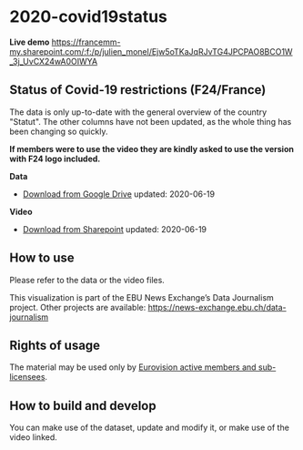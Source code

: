 # 2020-covid19status

**Live demo** https://francemm-my.sharepoint.com/:f:/p/julien_monel/Ejw5oTKaJqRJvTG4JPCPAO8BCO1W_3j_UvCX24wA0OIWYA

## Status of Covid-19 restrictions (F24/France)

The data is only up-to-date with the general overview of the country "Statut". The other columns have not been updated, as the whole thing has been changing so quickly.

**If members were to use the video they are kindly asked to use the version with F24 logo included.** 

**Data**
* [Download from Google Drive](https://drive.google.com/file/d/1iw6xiXjobMvdrZvGVGoYHBSvnKAHMKkr/view?usp=sharing_eip&invite=CO3F8K0G&ts=5ee766f6) updated: 2020-06-19

**Video**
* [Download from Sharepoint](https://francemm-my.sharepoint.com/:f:/p/julien_monel/Ejw5oTKaJqRJvTG4JPCPAO8BCO1W_3j_UvCX24wA0OIWYA) updated: 2020-06-19

## How to use

Please refer to the data or the video files.

This visualization is part of the EBU News Exchange’s Data Journalism project. Other projects are available: https://news-exchange.ebu.ch/data-journalism

## Rights of usage

The material may be used only by [Eurovision active members and sub-licensees](https://www.ebu.ch/eurovision-news/members-and-sublicensees).

## How to build and develop

You can make use of the dataset, update and modify it, or make use of the video linked.
